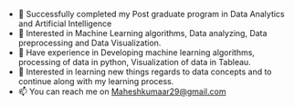 - 👋 Successfully completed my Post graduate program in Data Analytics and Artificial Intelligence
- 👀 Interested in Machine Learning algorithms, Data analyzing, Data preprocessing and Data Visualization. 
- 🌱 Have experience in Developing machine learning algorithms, processing of data in python, Visualization of data in Tableau. 
- 💞️ Interested in learning new things regards to data concepts and to continue along with my learning process. 
- 📫 You can reach me on Maheshkumaar29@gmail.com


